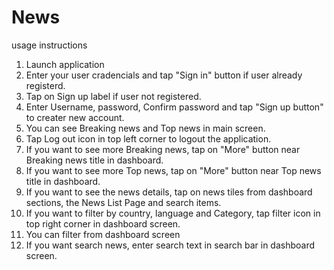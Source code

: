 # News

usage instructions

1. Launch application
2. Enter your user cradencials and tap "Sign in" button if user already registerd.
3. Tap on Sign up label if user not registered.
4. Enter Username, password, Confirm password and tap "Sign up button" to creater new account.
5. You can see Breaking news and Top news in main screen.
6. Tap Log out icon in top left corner to logout the application.
7. If you want to see more Breaking news, tap on "More" button near Breaking news title in dashboard.
8. If you want to see more Top news, tap on "More" button near Top news title in dashboard.
9. If you want to see the news details, tap on news tiles from dashboard sections, the News List Page and search items.
10. If you want to filter by country, language and Category, tap filter icon in top right corner in dashboard screen.
11. You can filter from dashboard screen
12. If you want search news, enter search text in search bar in dashboard screen.
